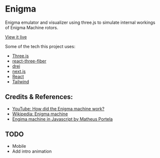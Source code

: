 # Enigma

Enigma emulator and visualizer using three.js to simulate internal workings of Enigma Machine rotors.

[View it live](https://enigma-alextebbs.vercel.app/)

Some of the tech this project uses:

- [Three.js](https://threejs.org/)
- [react-three-fiber](https://docs.pmnd.rs/react-three-fiber/getting-started/introduction)
- [drei](https://github.com/pmndrs/drei)
- [next.js](https://nextjs.org/)
- [React](https://react.dev/)
- [Tailwind](https://tailwindcss.com/)

## Credits & References:

- [YouTube: How did the Enigma machine work?](https://www.youtube.com/watch?v=ybkkiGtJmkM)
- [Wikipedia: Enigma machine](https://en.wikipedia.org/wiki/Enigma_machine)
- [Engima machine in Javascript by Matheus Portela](https://github.com/matheusportela/enigma-machine)

## TODO

- Mobile
- Add intro animation
